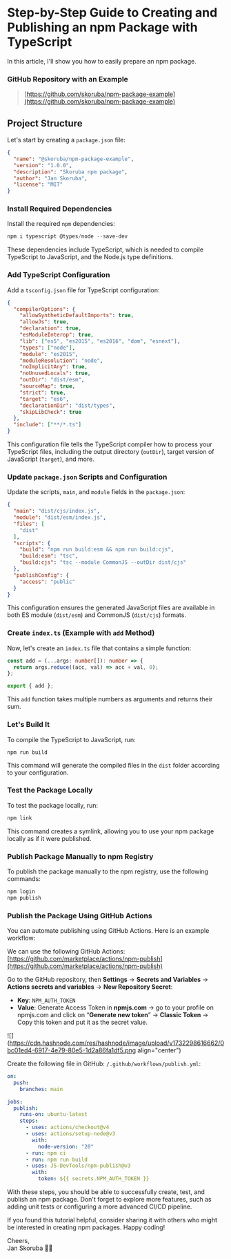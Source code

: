 # Step-by-Step Guide to Creating and Publishing an npm Package with TypeScript

In this article, I'll show you how to easily prepare an npm package.

### GitHub Repository with an Example

> [https://github.com/skoruba/npm-package-example](https://github.com/skoruba/npm-package-example)

## Project Structure

Let's start by creating a `package.json` file:

```json
{
  "name": "@skoruba/npm-package-example",
  "version": "1.0.0",
  "description": "Skoruba npm package",
  "author": "Jan Skoruba",
  "license": "MIT"
}
```

### Install Required Dependencies

Install the required `npm` dependencies:

```powershell
npm i typescript @types/node --save-dev
```

These dependencies include TypeScript, which is needed to compile TypeScript to JavaScript, and the Node.js type definitions.

### Add TypeScript Configuration

Add a `tsconfig.json` file for TypeScript configuration:

```json
{
  "compilerOptions": {
    "allowSyntheticDefaultImports": true,
    "allowJs": true,
    "declaration": true,
    "esModuleInterop": true,
    "lib": ["es5", "es2015", "es2016", "dom", "esnext"],
    "types": ["node"],
    "module": "es2015",
    "moduleResolution": "node",
    "noImplicitAny": true,
    "noUnusedLocals": true,
    "outDir": "dist/esm",
    "sourceMap": true,
    "strict": true,
    "target": "es6",
    "declarationDir": "dist/types",
    "skipLibCheck": true
  },
  "include": ["**/*.ts"]
}
```

This configuration file tells the TypeScript compiler how to process your TypeScript files, including the output directory (`outDir`), target version of JavaScript (`target`), and more.

### Update `package.json` Scripts and Configuration

Update the scripts, `main`, and `module` fields in the `package.json`:

```json
{
  "main": "dist/cjs/index.js",
  "module": "dist/esm/index.js",
  "files": [
    "dist"
  ],
  "scripts": {
    "build": "npm run build:esm && npm run build:cjs",
    "build:esm": "tsc",
    "build:cjs": "tsc --module CommonJS --outDir dist/cjs"
  },
  "publishConfig": {
    "access": "public"
  }
}
```

This configuration ensures the generated JavaScript files are available in both ES module (`dist/esm`) and CommonJS (`dist/cjs`) formats.

### Create `index.ts` (Example with `add` Method)

Now, let's create an `index.ts` file that contains a simple function:

```ts
const add = (...args: number[]): number => {
  return args.reduce((acc, val) => acc + val, 0);
};

export { add };
```

This `add` function takes multiple numbers as arguments and returns their sum.

### Let's Build It

To compile the TypeScript to JavaScript, run:

```shell
npm run build
```

This command will generate the compiled files in the `dist` folder according to your configuration.

### Test the Package Locally

To test the package locally, run:

```powershell
npm link
```

This command creates a symlink, allowing you to use your npm package locally as if it were published.

### Publish Package Manually to npm Registry

To publish the package manually to the npm registry, use the following commands:

```powershell
npm login
npm publish
```

### Publish the Package Using GitHub Actions

You can automate publishing using GitHub Actions. Here is an example workflow:

We can use the following GitHub Actions:  
[https://github.com/marketplace/actions/npm-publish](https://github.com/marketplace/actions/npm-publish)

Go to the GitHub repository, then **Settings** -> **Secrets and Variables** -> **Actions secrets and variables** -> **New Repository Secret**:

- **Key**: `NPM_AUTH_TOKEN`
- **Value**: Generate Access Token in **npmjs.com** -> go to your profile on npmjs.com and click on “**Generate new token**” -> **Classic Token** -> Copy this token and put it as the secret value.

![](https://cdn.hashnode.com/res/hashnode/image/upload/v1732298616662/0bc01ed4-6917-4e79-80e5-1d2a86fa1df5.png align="center")

Create the following file in GitHub: `/.github/workflows/publish.yml`:

```yaml
on:
  push:
    branches: main

jobs:
  publish:
    runs-on: ubuntu-latest
    steps:
      - uses: actions/checkout@v4
      - uses: actions/setup-node@v3
        with:
          node-version: "20"
      - run: npm ci
      - run: npm run build
      - uses: JS-DevTools/npm-publish@v3
        with:
          token: ${{ secrets.NPM_AUTH_TOKEN }}
```

With these steps, you should be able to successfully create, test, and publish an npm package. Don't forget to explore more features, such as adding unit tests or configuring a more advanced CI/CD pipeline.

If you found this tutorial helpful, consider sharing it with others who might be interested in creating npm packages. Happy coding!

Cheers,  
Jan Skoruba 👋🏻
